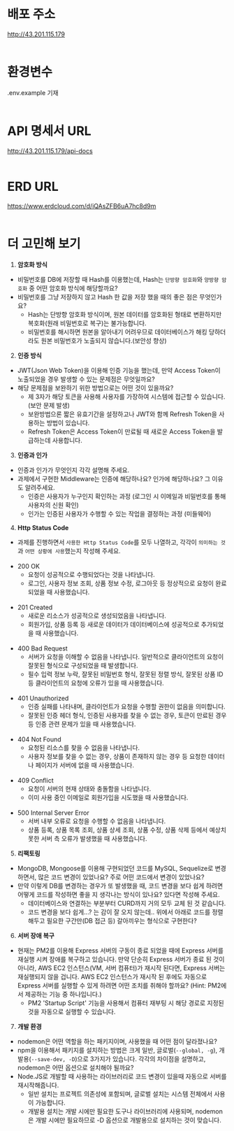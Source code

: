 # 배포 주소

http://43.201.115.179
<br><br>

# 환경변수

.env.example 기재
<br><br>

# API 명세서 URL

http://43.201.115.179/api-docs
<br><br>

# ERD URL

https://www.erdcloud.com/d/iQAsZFB6uA7hc8d9m
<br><br>

# 더 고민해 보기

1. **암호화 방식**

- 비밀번호를 DB에 저장할 때 Hash를 이용했는데, Hash는 `단방향 암호화`와 `양방향 암호화` 중 어떤 암호화 방식에 해당할까요?
- 비밀번호를 그냥 저장하지 않고 Hash 한 값을 저장 했을 때의 좋은 점은 무엇인가요?
  - Hash는 단방향 암호화 방식이며, 원본 데이터를 암호화된 형태로 변환하지만 복호화(원래 비밀번호로 복구)는 불가능합니다.
  - 비밀번호를 해시하면 원본을 알아내기 어려우므로 데이터베이스가 해킹 당하더라도 원본 비밀번호가 노출되지 않습니다.(보안성 향상)

2. **인증 방식**

- JWT(Json Web Token)을 이용해 인증 기능을 했는데, 만약 Access Token이 노출되었을 경우 발생할 수 있는 문제점은 무엇일까요?
- 해당 문제점을 보완하기 위한 방법으로는 어떤 것이 있을까요?
  - 제 3자가 해당 토큰을 사용해 사용자를 가장하여 시스템에 접근할 수 있습니다. (보안 문제 발생)
  - 보완방법으론 짧은 유효기간을 설정하고나 JWT와 함께 Refresh Token을 사용하는 방법이 있습니다.
  - Refresh Token은 Access Token이 만료될 때 새로운 Access Token을 발급하는데 사용합니다.

3. **인증과 인가**

- 인증과 인가가 무엇인지 각각 설명해 주세요.
- 과제에서 구현한 Middleware는 인증에 해당하나요? 인가에 해당하나요? 그 이유도 알려주세요.
  - 인증은 사용자가 누구인지 확인하는 과정 (로그인 시 이메일과 비밀번호를 통해 사용자의 신원 확인)
  - 인가는 인증된 사용자가 수행할 수 있는 작업을 결정하는 과정 (미들웨어)

4. **Http Status Code**

- 과제를 진행하면서 `사용한 Http Status Code`를 모두 나열하고, 각각이 `의미하는 것`과 `어떤 상황에 사용`했는지 작성해 주세요.<br><br>
- 200 OK
  - 요청이 성공적으로 수행되었다는 것을 나타냅니다.
  - 로그인, 사용자 정보 조회, 상품 정보 수정, 로그아웃 등 정상적으로 요청이 완료되었을 때 사용했습니다.
    <br><br>
- 201 Created
  - 새로운 리소스가 성공적으로 생성되었음을 나타냅니다.
  - 회원가입, 상품 등록 등 새로운 데이터가 데이터베이스에 성공적으로 추가되었을 때 사용했습니다.
    <br><br>
- 400 Bad Request
  - 서버가 요청을 이해할 수 없음을 나타냅니다. 일반적으로 클라이언트의 요청이 잘못된 형식으로 구성되었을 때 발생합니다.
  - 필수 입력 정보 누락, 잘못된 비밀번호 형식, 잘못된 정렬 방식, 잘못된 상품 ID 등 클라이언트의 요청에 오류가 있을 때 사용했습니다.
    <br><br>
- 401 Unauthorized
  - 인증 실패를 나타내며, 클라이언트가 요청을 수행할 권한이 없음을 의미합니다.
  - 잘못된 인증 헤더 형식, 인증된 사용자를 찾을 수 없는 경우, 토큰이 만료된 경우 등 인증 관련 문제가 있을 때 사용했습니다.
    <br><br>
- 404 Not Found
  - 요청된 리소스를 찾을 수 없음을 나타냅니다.
  - 사용자 정보를 찾을 수 없는 경우, 상품이 존재하지 않는 경우 등 요청한 데이터나 페이지가 서버에 없을 때 사용했습니다.
    <br><br>
- 409 Conflict
  - 요청이 서버의 현재 상태와 충돌함을 나타냅니다.
  - 이미 사용 중인 이메일로 회원가입을 시도했을 때 사용했습니다.
    <br><br>
- 500 Internal Server Error
  - 서버 내부 오류로 요청을 수행할 수 없음을 나타냅니다.
  - 상품 등록, 상품 목록 조회, 상품 상세 조회, 상품 수정, 상품 삭제 등에서 예상치 못한 서버 측 오류가 발생했을 때 사용했습니다.

5. **리팩토링**

- MongoDB, Mongoose를 이용해 구현되었던 코드를 MySQL, Sequelize로 변경하면서, 많은 코드 변경이 있었나요? 주로 어떤 코드에서 변경이 있었나요?
- 만약 이렇게 DB를 변경하는 경우가 또 발생했을 때, 코드 변경을 보다 쉽게 하려면 어떻게 코드를 작성하면 좋을 지 생각나는 방식이 있나요? 있다면 작성해 주세요.
  - 데이터베이스와 연결하는 부분부터 CURD까지 거의 모두 교체 된 것 같습니다.
  - 코드 변경을 보다 쉽게...? 는 감이 잘 오지 않는데.. 위에서 아래로 코드를 정렬해두고 필요한 구간만(DB 접근 등) 갈아끼우는 형식으로 구현한다?

6. **서버 장애 복구**

- 현재는 PM2를 이용해 Express 서버의 구동이 종료 되었을 때에 Express 서버를 재실행 시켜 장애를 복구하고 있습니다. 만약 단순히 Express 서버가 종료 된 것이 아니라, AWS EC2 인스턴스(VM, 서버 컴퓨터)가 재시작 된다면, Express 서버는 재실행되지 않을 겁니다. AWS EC2 인스턴스가 재시작 된 후에도 자동으로 Express 서버를 실행할 수 있게 하려면 어떤 조치를 취해야 할까요?
  (Hint: PM2에서 제공하는 기능 중 하나입니다.)
  - PM2 'Startup Script' 기능을 사용해서 컴퓨터 재부팅 시 해당 경로로 지정된 것을 자동으로 실행할 수 있습니다.

7. **개발 환경**

- nodemon은 어떤 역할을 하는 패키지이며, 사용했을 때 어떤 점이 달라졌나요?
- npm을 이용해서 패키지를 설치하는 방법은 크게 일반, 글로벌(`--global, -g`), 개발용(`--save-dev, -D`)으로 3가지가 있습니다. 각각의 차이점을 설명하고, nodemon은 어떤 옵션으로 설치해야 될까요?
- Node.JS로 개발할 때 사용하는 라이브러리로 코드 변경이 있을때 자동으로 서버를 재시작해줍니다.
  - 일반 설치는 프로젝트 의존성에 포함되며, 글로벌 설치는 시스템 전체에서 사용이 가능합니다.
  - 개발용 설치는 개발 시에만 필요한 도구나 라이브러리에 사용되며, nodemon은 개발 시에만 필요하므로 -D 옵션으로 개발용으로 설치하는 것이 맞습니다.
